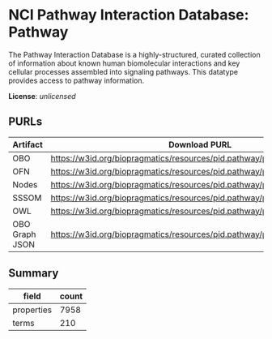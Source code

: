 # NCI Pathway Interaction Database: Pathway

The Pathway Interaction Database is a highly-structured, curated collection of information about known human biomolecular interactions and key cellular processes assembled into signaling pathways. This datatype provides access to pathway information.

**License**: _unlicensed_

## PURLs

| Artifact       | Download PURL                                                              | Latest Versioned Download PURL                                                   |
|----------------|----------------------------------------------------------------------------|----------------------------------------------------------------------------------|
| OBO            | https://w3id.org/biopragmatics/resources/pid.pathway/pid.pathway.obo       | https://w3id.org/biopragmatics/resources/pid.pathway/1.0.0/pid.pathway.obo       |
| OFN            | https://w3id.org/biopragmatics/resources/pid.pathway/pid.pathway.ofn       | https://w3id.org/biopragmatics/resources/pid.pathway/1.0.0/pid.pathway.ofn       |
| Nodes          | https://w3id.org/biopragmatics/resources/pid.pathway/pid.pathway.tsv       | https://w3id.org/biopragmatics/resources/pid.pathway/1.0.0/pid.pathway.tsv       |
| SSSOM          | https://w3id.org/biopragmatics/resources/pid.pathway/pid.pathway.sssom.tsv | https://w3id.org/biopragmatics/resources/pid.pathway/1.0.0/pid.pathway.sssom.tsv |
| OWL            | https://w3id.org/biopragmatics/resources/pid.pathway/pid.pathway.owl       | https://w3id.org/biopragmatics/resources/pid.pathway/1.0.0/pid.pathway.owl       |
| OBO Graph JSON | https://w3id.org/biopragmatics/resources/pid.pathway/pid.pathway.json      | https://w3id.org/biopragmatics/resources/pid.pathway/1.0.0/pid.pathway.json      |

## Summary

| field      |   count |
|------------|---------|
| properties |    7958 |
| terms      |     210 |
